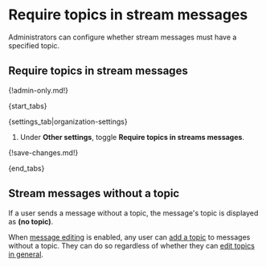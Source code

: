 # Require topics in stream messages

Administrators can configure whether stream messages must have a
specified topic.

## Require topics in stream messages

{!admin-only.md!}

{start_tabs}

{settings_tab|organization-settings}

1. Under **Other settings**, toggle
   **Require topics in streams messages**.

{!save-changes.md!}

{end_tabs}

## Stream messages without a topic

If a user sends a message without a topic, the message's topic is
displayed as **(no topic)**.

When [message editing](/help/configure-message-editing-and-deletion)
is enabled, any user can [add a topic](/help/rename-a-topic)
to messages without a topic. They can do so regardless of whether
they can [edit topics in general](/help/configure-who-can-edit-topics).
